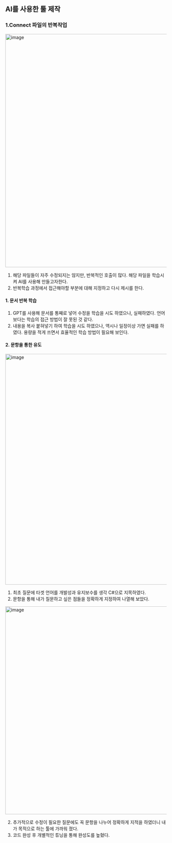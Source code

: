 ## AI를 사용한 툴 제작

### 1.Connect 파일의 반복작업
<img width="1470" height="727" alt="image" src="https://github.com/user-attachments/assets/4ea53992-bcc2-4002-883f-a53e2658e78e" />

1. 해당 파일들이 자주 수정되지는 않지만, 반복적인 호출이 많다. 해당 파일을 학습시켜 AI를 사용해 만들고자한다.
2. 반복학습 과정에서 접근해야할 부분에 대해 지정하고 다시 제시를 한다.
#### 1. 문서 반복 학습
1. GPT를 사용해 문서를 통째로 넣어 수정을 학습을 시도 하였으나, 실패하였다. 언어 보다는 학습의 접근 방법이 잘 못된 것 같다.
2. 내용을 복사 붙혀넣기 하여 학습을 시도 하였으나, 역시나 일정이상 가면 실패를 하였다. 용량을 적게 쓰면서 효율적인 학습 방법이 필요해 보인다.

#### 2. 문항을 통한 유도

<img width="556" height="719" alt="image" src="https://github.com/user-attachments/assets/eb06143e-a568-4d81-a54a-bf5eef4d904e" />

1. 최초 질문에 타겟 언어를 개발성과 유지보수를 생각 C#으로 지목하였다. 
2. 문항을 통해 내가 질문하고 싶은 점들을 정확하게 지정하여 나열해 보았다.

<img width="541" height="648" alt="image" src="https://github.com/user-attachments/assets/3c257908-6d55-40cf-a358-164cc8117381" />

2. 추가적으로 수정이 필요한 질문에도 꼭 문항을 나누어 정확하게 지적을 하였더니 내가 목적으로 하는 툴에 가까워 졌다.
3. 코드 완성 후 개별적인 튜닝을 통해 완성도를 높혔다.

